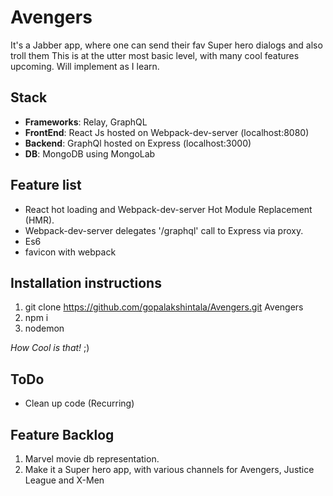 # Avengers

It's a Jabber app, where one can send their fav Super hero dialogs and also troll them
This is at the utter most basic level, with many cool features upcoming. Will implement as I learn.


## Stack
- **Frameworks**: Relay, GraphQL
- **FrontEnd**: React Js hosted on Webpack-dev-server (localhost:8080)
- **Backend**: GraphQl hosted on Express (localhost:3000)
- **DB**: MongoDB using MongoLab

## Feature list
- React hot loading and Webpack-dev-server Hot Module Replacement (HMR).
- Webpack-dev-server delegates '/graphql' call to Express via proxy.
- Es6
- favicon with webpack

## Installation instructions
1. git clone https://github.com/gopalakshintala/Avengers.git Avengers
2. npm i
3. nodemon

*How Cool is that!* ;)

## ToDo
- Clean up code (Recurring)

## Feature Backlog
1. Marvel movie db representation.
2. Make it a Super hero app, with various channels for Avengers, Justice League and X-Men